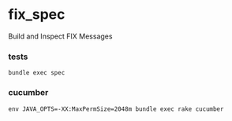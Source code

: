 fix_spec
========

Build and Inspect FIX Messages

### tests

    bundle exec spec

### cucumber

    env JAVA_OPTS=-XX:MaxPermSize=2048m bundle exec rake cucumber
